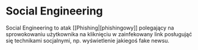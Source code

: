 # Social Engineering
Social Engineering to atak [[Phishing|[phishingowy]] polegający na sprowokowaniu użytkownika na kliknięciu w zainfekowany link posługująć się technikami socjalnymi, np. wyświetlenie jakiegoś fake newsu.